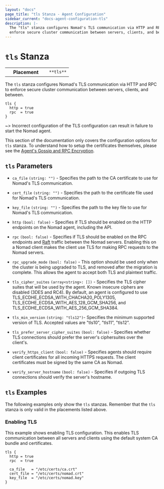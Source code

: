 ```yaml
---
layout: "docs"
page_title: "tls Stanza - Agent Configuration"
sidebar_current: "docs-agent-configuration-tls"
description: |-
  The "tls" stanza configures Nomad's TLS communication via HTTP and RPC to
  enforce secure cluster communication between servers, clients, and between.
---
```


# `tls` Stanza

<table class="table table-bordered table-striped">
  <tr>
    <th width="120">Placement</th>
    <td>
      <code>**tls**</code>
    </td>
  </tr>
</table>

The `tls` stanza configures Nomad's TLS communication via HTTP and RPC to
enforce secure cluster communication between servers, clients, and between.

```hcl
tls {
  http = true
  rpc  = true
}
```

~> Incorrect configuration of the TLS configuration can result in failure to
start the Nomad agent.

This section of the documentation only covers the configuration options for
`tls` stanza. To understand how to setup the certificates themselves, please see
the [Agent's Gossip and RPC Encryption](/docs/agent/encryption.html).

## `tls` Parameters

- `ca_file` `(string: "")` - Specifies the path to the CA certificate to use for
  Nomad's TLS communication.

- `cert_file` `(string: "")` - Specifies the path to the certificate file used
  for Nomad's TLS communication.

- `key_file` `(string: "")` - Specifies the path to the key file to use for
  Nomad's TLS communication.

- `http` `(bool: false)` - Specifies if TLS should be enabled on the HTTP
  endpoints on the Nomad agent, including the API.

- `rpc` `(bool: false)` - Specifies if TLS should be enabled on the RPC
  endpoints and [Raft][raft] traffic between the Nomad servers. Enabling this on
  a Nomad client makes the client use TLS for making RPC requests to the Nomad
  servers.

- `rpc_upgrade_mode` `(bool: false)` - This option should be used only when the
  cluster is being upgraded to TLS, and removed after the migration is
  complete. This allows the agent to accept both TLS and plaintext traffic.

- `tls_cipher_suites` `(array<string>: [])` - Specifies the TLS cipher suites
  that will be used by the agent. Known insecure ciphers are disabled (3DES and
  RC4). By default, an agent is configured to use
  TLS_ECDHE_ECDSA_WITH_CHACHA20_POLY1305,
  TLS_ECDHE_ECDSA_WITH_AES_128_GCM_SHA256, and
  TLS_ECDHE_ECDSA_WITH_AES_256_GCM_SHA384.

- `tls_min_version` `(string: "tls12")`- Specifies the minimum supported version
  of TLS. Accepted values are "tls10", "tls11", "tls12".

- `tls_prefer_server_cipher_suites` `(bool: false)` - Specifies whether
  TLS connections should prefer the server's ciphersuites over the client's.

- `verify_https_client` `(bool: false)` - Specifies agents should require
  client certificates for all incoming HTTPS requests. The client certificates
  must be signed by the same CA as Nomad.

- `verify_server_hostname` `(bool: false)` - Specifies if outgoing TLS
  connections should verify the server's hostname.

## `tls` Examples

The following examples only show the `tls` stanzas. Remember that the
`tls` stanza is only valid in the placements listed above.

### Enabling TLS

This example shows enabling TLS configuration. This enables TLS communication
between all servers and clients using the default system CA bundle and
certificates.

```hcl
tls {
  http = true
  rpc  = true

  ca_file   = "/etc/certs/ca.crt"
  cert_file = "/etc/certs/nomad.crt"
  key_file  = "/etc/certs/nomad.key"
}
```

[raft]: https://github.com/hashicorp/serf "Serf by HashiCorp"
